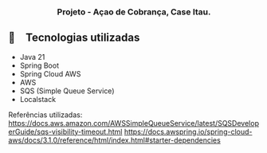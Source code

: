 <h3 align="center">
 Projeto - Açao de Cobrança, Case Itau.
</h3>


## :rocket: Tecnologias utilizadas

* Java 21
* Spring Boot
* Spring Cloud AWS
* AWS
* SQS (Simple Queue Service)
* Localstack

Referências utilizadas:
https://docs.aws.amazon.com/AWSSimpleQueueService/latest/SQSDeveloperGuide/sqs-visibility-timeout.html
https://docs.awspring.io/spring-cloud-aws/docs/3.1.0/reference/html/index.html#starter-dependencies


